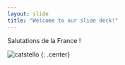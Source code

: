 ```yaml
---
layout: slide
title: "Welcome to our slide deck!"
---
```


Salutations de la France !

![catstello](https://octodex.github.com/images/catstello.png)
{: .center}
